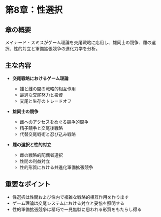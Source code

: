 # 第8章：性選択

## 章の概要
メイナード・スミスがゲーム理論を交尾戦略に応用し、雄同士の競争、雌の選択、性的対立と軍備拡張競争の進化力学を分析。

## 主な内容
- **交尾戦略におけるゲーム理論**
  - 雄と雌の間の戦略的相互作用
  - 最適な交尾努力と投資
  - 交尾と生存のトレードオフ

- **雄同士の競争**
  - 雌へのアクセスをめぐる競争的闘争
  - 精子競争と交尾後戦略
  - 代替交尾戦術と忍び込み戦略

- **雌の選択と性的対立**
  - 雌の戦略的配偶者選択
  - 性間の利益対立
  - 性的形質における共進化軍備拡張競争

## 重要なポイント
- 性選択は性間および性内で複雑な戦略的相互作用を作り出す
- ゲーム理論は交尾システムにおける対立と妥協を照明する
- 性的軍備拡張競争は精巧で一見無駄に思われる形質をもたらし得る